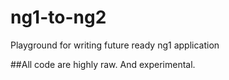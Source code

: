 # ng1-to-ng2
Playground for writing future ready ng1 application

##All code are highly raw. And experimental. 
